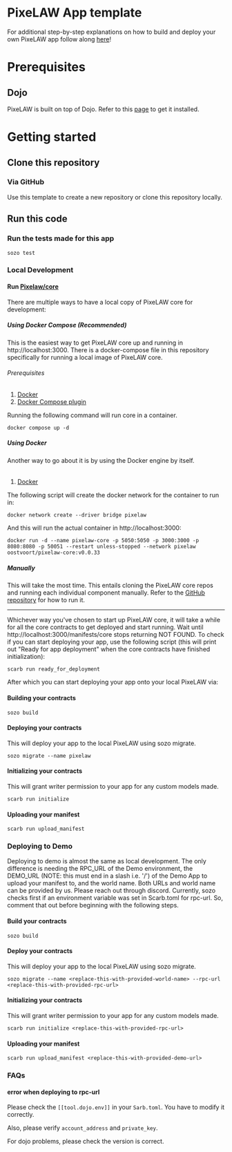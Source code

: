 # PixeLAW App template
For additional step-by-step explanations on how to build and deploy your own PixeLAW app follow along [here](https://pixelaw.github.io/book/getting-started/quick-start.html)!

# Prerequisites
## Dojo
PixeLAW is built on top of Dojo. Refer to this [page]([https://book.dojoengine.org/getting-started/quick-start.html](https://book.dojoengine.org/getting-started/quick-start)) to get it installed.

# Getting started
## Clone this repository
### Via GitHub
Use this template to create a new repository or clone this repository locally.

## Run this code
### Run the tests made for this app
````console
sozo test
````

### Local Development

#### Run [Pixelaw/core](https://github.com/pixelaw/core)
There are multiple ways to have a local copy of PixeLAW core for development:

##### Using Docker Compose (Recommended)
This is the easiest way to get PixeLAW core up and running in http://localhost:3000. There is a docker-compose file in this repository specifically for running a local image
of PixeLAW core. 

###### Prerequisites
1. [Docker](https://docs.docker.com/engine/install/)
2. [Docker Compose plugin](https://docs.docker.com/compose/install/)

Running the following command will run core in a container.
````console
docker compose up -d
````

##### Using Docker
Another way to go about it is by using the Docker engine by itself. 

######
1. [Docker](https://docs.docker.com/engine/install/)

The following script will create the docker network for the container to run in:
````console
docker network create --driver bridge pixelaw
````
And this will run the actual container in http://localhost:3000:
````console
docker run -d --name pixelaw-core -p 5050:5050 -p 3000:3000 -p 8080:8080 -p 50051 --restart unless-stopped --network pixelaw oostvoort/pixelaw-core:v0.0.33
````

##### Manually
This will take the most time. This entails cloning the PixeLAW core repos and running each individual component
manually. Refer to the [GitHub repository](https://github.com/pixelaw/core) for how to run it.

---
Whichever way you've chosen to start up PixeLAW core, it will take a while for all the core contracts to get deployed
and start running. Wait until http://localhost:3000/manifests/core stops returning NOT FOUND. To check if you can
start deploying your app, use the following script (this will print out "Ready for app deployment" when the core
contracts have finished initialization):

````console
scarb run ready_for_deployment
````

After which you can start deploying your app onto your local PixeLAW via:

#### Building your contracts
````console
sozo build
````

#### Deploying your contracts
This will deploy your app to the local PixeLAW using sozo migrate.
````console
sozo migrate --name pixelaw
````

#### Initializing your contracts
This will grant writer permission to your app for any custom models made.
````console
scarb run initialize
````

#### Uploading your manifest
````console
scarb run upload_manifest
````

### Deploying to Demo
Deploying to demo is almost the same as local development. The only difference is needing
the RPC_URL of the Demo environment, the DEMO_URL (NOTE: this must end in a slash i.e. '/')
of the Demo App to upload your manifest to, and the world name. Both URLs and world name can be provided by us. 
Please reach out through discord. Currently, sozo checks first if an environment variable was set in Scarb.toml for 
rpc-url. So, comment that out before beginning with the following steps.

#### Build your contracts
````console
sozo build
````

#### Deploy your contracts
This will deploy your app to the local PixeLAW using sozo migrate.
````console
sozo migrate --name <replace-this-with-provided-world-name> --rpc-url <replace-this-with-provided-rpc-url>
````

#### Initializing your contracts
This will grant writer permission to your app for any custom models made.
````console
scarb run initialize <replace-this-with-provided-rpc-url>
````

#### Uploading your manifest
````console
scarb run upload_manifest <replace-this-with-provided-demo-url>
````


### FAQs
#### error when deploying to rpc-url

Please check the `[[tool.dojo.env]]` in your `Sarb.toml`. You have to modify it correctly.

Also, please verify `account_address` and `private_key`.

For dojo problems, please check the version is correct.
